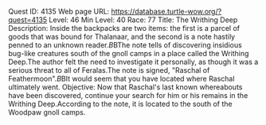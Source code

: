 Quest ID: 4135
Web page URL: https://database.turtle-wow.org/?quest=4135
Level: 46
Min Level: 40
Race: 77
Title: The Writhing Deep
Description: Inside the backpacks are two items: the first is a parcel of goods that was bound for Thalanaar, and the second is a note hastily penned to an unknown reader.$B$BThe note tells of discovering insidious bug-like creatures south of the gnoll camps in a place called the Writhing Deep.The author felt the need to investigate it personally, as though it was a serious threat to all of Feralas.The note is signed, "Raschal of Feathermoon".$B$BIt would seem that you have located where Raschal ultimately went.
Objective: Now that Raschal's last known whereabouts have been discovered, continue your search for him or his remains in the Writhing Deep.According to the note, it is located to the south of the Woodpaw gnoll camps.
